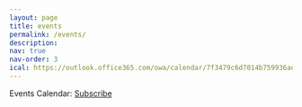 ```yaml
---
layout: page
title: events
permalink: /events/
description: 
nav: true
nav-order: 3
ical: https://outlook.office365.com/owa/calendar/7f3479c6d7014b759936ad4deaa75532@ucalgary.ca/43f79921d9c04145b3184aa1a5dcea9e13087491525648217447/calendar.ics
---
```

<!-- <script src="https://cdn.jsdelivr.net/npm/@fullcalendar/core@5/main.min.js" referrerpolicy="no-referrer"></script>
<script src="https://cdn.jsdelivr.net/npm/@fullcalendar/daygrid@5/main.js" referrerpolicy="no-referrer"></script>
<script src="https://cdn.jsdelivr.net/npm/@fullcalendar/icalendar@5/main.js" referrerpolicy="no-referrer"></script>
<script src="https://cdn.jsdelivr.net/npm/@fullcalendar/interaction@5/main.js" referrerpolicy="no-referrer"></script> -->
<!-- <script src="https://cdn.jsdelivr.net/npm/fullcalendar@5/main.min.js"></script>
<link rel="stylesheet" href="https://cdn.jsdelivr.net/npm/fullcalendar@5.10.2/main.min.css"> -->

<link href="https://cdn.jsdelivr.net/npm/fullcalendar@5.5.1/main.min.css" rel="stylesheet" />
<script src="https://cdnjs.cloudflare.com/ajax/libs/ical.js/1.5.0/ical.min.js" integrity="sha512-0izBc1upGYnrS1u1MX7QR+sjFIxZWxLVdNI7cUoHHCutDr5ENjuQRZuS+v+3NFNGfwHSrPoHzBzED0rV651tGw==" crossorigin="anonymous" referrerpolicy="no-referrer"></script>
<script src="https://cdn.jsdelivr.net/npm/fullcalendar@5.5.1/main.min.js"></script>
<script src="https://cdn.jsdelivr.net/npm/fullcalendar@5.5.1/locales-all.min.js"></script>
<script src="https://cdn.jsdelivr.net/npm/@fullcalendar/icalendar@5.5.1/main.global.min.js"></script>

<script>
document.addEventListener("DOMContentLoaded", function () {
  var calendarEl = document.getElementById("calendar");

  var calendar = new FullCalendar.Calendar(calendarEl, {
    initialView: "dayGridMonth",
    headerToolbar: {
      left: "prev,next today",
      center: "title",
      right: "dayGridMonth,timeGridWeek,timeGridDay",
    },
    // plugins: [DayGridPlugin, iCalendarPlugin],
    events: {
      url: "{{ page.ical }}",
      format: "ics",
    },
  });

  calendar.render();
});
</script>
<div class="post-description">Events Calendar: <a href="{{ page.ical }}">Subscribe <i class="fas fa-calendar"></i></a></div>
<div id='calendar'></div>

